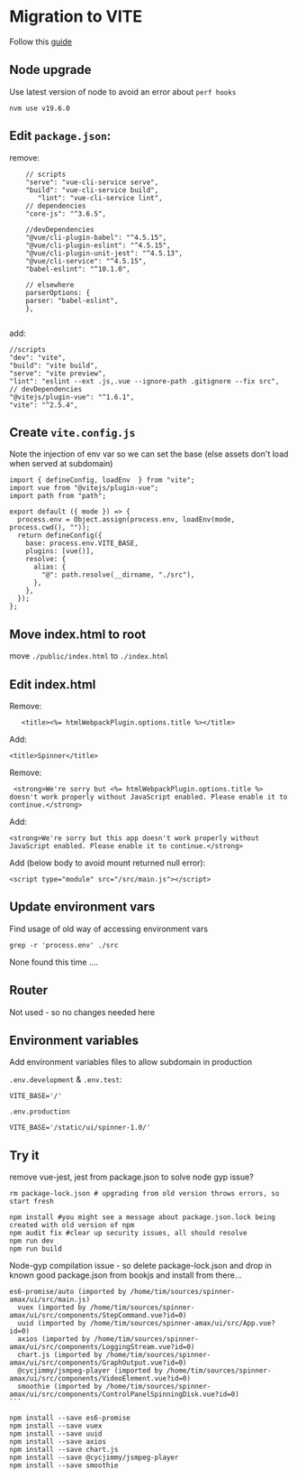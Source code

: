 # Migration to VITE

Follow this [guide](https://vueschool.io/articles/vuejs-tutorials/how-to-migrate-from-vue-cli-to-vite/)

## Node upgrade

Use latest version of node to avoid an error about `perf hooks`
```
nvm use v19.6.0
```

## Edit `package.json`:

remove:
```
    // scripts
	"serve": "vue-cli-service serve",
    "build": "vue-cli-service build",
	   "lint": "vue-cli-service lint",
	// dependencies
	"core-js": "^3.6.5",
	
    //devDependencies
    "@vue/cli-plugin-babel": "^4.5.15",
    "@vue/cli-plugin-eslint": "^4.5.15",
    "@vue/cli-plugin-unit-jest": "^4.5.13",
    "@vue/cli-service": "^4.5.15",
    "babel-eslint": "^10.1.0", 
	
	// elsewhere
	parserOptions: {
    parser: "babel-eslint",
	},
  

```

add:
```
//scripts
"dev": "vite",
"build": "vite build",
"serve": "vite preview",
"lint": "eslint --ext .js,.vue --ignore-path .gitignore --fix src",
// devDependencies
"@vitejs/plugin-vue": "^1.6.1",
"vite": "^2.5.4",
```

## Create `vite.config.js`

Note the injection of env var so we can set the base (else assets don't load when served at subdomain)

```
import { defineConfig, loadEnv  } from "vite";
import vue from "@vitejs/plugin-vue";
import path from "path";

export default ({ mode }) => {
  process.env = Object.assign(process.env, loadEnv(mode, process.cwd(), ""));
  return defineConfig({
    base: process.env.VITE_BASE,
    plugins: [vue()],
    resolve: {
      alias: {
        "@": path.resolve(__dirname, "./src"),
      },
    },
  });
};

```

## Move index.html to root

move `./public/index.html` to `./index.html`

## Edit index.html

Remove:

```
   <title><%= htmlWebpackPlugin.options.title %></title>
   ```
Add:   
   ```
   <title>Spinner</title>
   ```
   
Remove:
```
 <strong>We're sorry but <%= htmlWebpackPlugin.options.title %> doesn't work properly without JavaScript enabled. Please enable it to continue.</strong>
 ```
 
 Add:
 ```
 <strong>We're sorry but this app doesn't work properly without JavaScript enabled. Please enable it to continue.</strong>
 ```
 
 Add (below body to avoid mount returned null error):
 
 ```
 <script type="module" src="/src/main.js"></script>
 ```
 
 
 ## Update environment vars
 
 Find usage of old way of accessing environment vars
 
 ```
 grep -r 'process.env' ./src
 ```

None found this time ....

## Router

Not used - so no changes needed here

## Environment variables

Add environment variables files to allow subdomain in production 

`.env.development` & `.env.test`:

```
VITE_BASE='/'
```

`.env.production`
```
VITE_BASE='/static/ui/spinner-1.0/'
```

## Try it 

remove  vue-jest, jest from package.json to solve node gyp issue?

```
rm package-lock.json # upgrading from old version throws errors, so start fresh

npm install #you might see a message about package.json.lock being created with old version of npm
npm audit fix #clear up security issues, all should resolve
npm run dev
npm run build
```

Node-gyp compilation issue - so delete package-lock.json and drop in known good package.json from bookjs and install from there...

````
es6-promise/auto (imported by /home/tim/sources/spinner-amax/ui/src/main.js)
  vuex (imported by /home/tim/sources/spinner-amax/ui/src/components/StepCommand.vue?id=0)
  uuid (imported by /home/tim/sources/spinner-amax/ui/src/App.vue?id=0)
  axios (imported by /home/tim/sources/spinner-amax/ui/src/components/LoggingStream.vue?id=0)
  chart.js (imported by /home/tim/sources/spinner-amax/ui/src/components/GraphOutput.vue?id=0)
  @cycjimmy/jsmpeg-player (imported by /home/tim/sources/spinner-amax/ui/src/components/VideoElement.vue?id=0)
  smoothie (imported by /home/tim/sources/spinner-amax/ui/src/components/ControlPanelSpinningDisk.vue?id=0)
```

npm install --save es6-promise
npm install --save vuex
npm install --save uuid
npm install --save axios 
npm install --save chart.js
npm install --save @cycjimmy/jsmpeg-player
npm install --save smoothie
